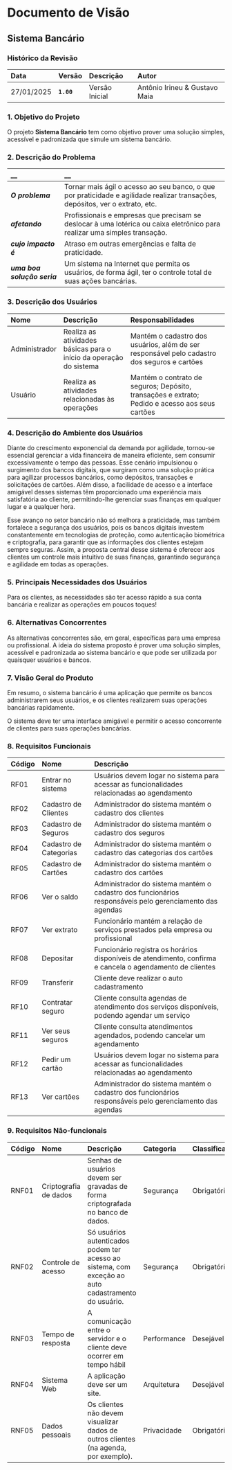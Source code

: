 # Documento de Visão

## Sistema Bancário

### Histórico da Revisão 

|  Data  | Versão | Descrição | Autor |
|:-------|:-------|:----------|:------|
| 27/01/2025 |  **`1.00`** | Versão Inicial  | Antônio Irineu & Gustavo Maia |


### 1. Objetivo do Projeto 

O projeto __Sistema Bancário__ tem como objetivo prover uma solução simples, acessível e padronizada que simule um sistema bancário.

### 2. Descrição do Problema 

|         __        | __   |
|:------------------|:-----|
| **_O problema_**    | Tornar mais ágil o acesso ao seu banco, o que por praticidade e agilidade realizar transações, depósitos, ver o extrato, etc.  |
| **_afetando_**      | Profissionais e empresas que precisam se deslocar à uma lotérica ou caixa eletrônico para realizar uma simples transação. |
| **_cujo impacto é_**| Atraso em outras emergências e falta de praticidade. |
| **_uma boa solução seria_** | Um sistema na Internet que permita os usuários, de forma ágil, ter o controle total de suas ações bancárias. |

### 3. Descrição dos Usuários

| Nome | Descrição | Responsabilidades |
|:---  |:--- |:--- |
| Administrador  | Realiza as atividades básicas para o início da operação do sistema | Mantém o cadastro dos usuários, além de ser responsável pelo cadastro dos seguros e cartões |
| Usuário  | Realiza as atividades relacionadas às operações | Mantém o contrato de seguros; Depósito, transações e extrato; Pedido e acesso aos seus cartões |


### 4. Descrição do Ambiente dos Usuários

Diante do crescimento exponencial da demanda por agilidade, tornou-se essencial gerenciar a vida financeira de maneira eficiente, sem consumir excessivamente o tempo das pessoas. Esse cenário impulsionou o surgimento dos bancos digitais, que surgiram como uma solução prática para agilizar processos bancários, como depósitos, transações e solicitações de cartões. Além disso, a facilidade de acesso e a interface amigável desses sistemas têm proporcionado uma experiência mais satisfatória ao cliente, permitindo-lhe gerenciar suas finanças em qualquer lugar e a qualquer hora.

Esse avanço no setor bancário não só melhora a praticidade, mas também fortalece a segurança dos usuários, pois os bancos digitais investem constantemente em tecnologias de proteção, como autenticação biométrica e criptografia, para garantir que as informações dos clientes estejam sempre seguras. Assim, a proposta central desse sistema é oferecer aos clientes um controle mais intuitivo de suas finanças, garantindo segurança e agilidade em todas as operações.

### 5. Principais Necessidades dos Usuários

Para os clientes, as necessidades são ter acesso rápido a sua conta bancária e realizar as operações em poucos toques!

### 6.	Alternativas Concorrentes

As alternativas concorrentes são, em geral, específicas para uma empresa ou profissional. A ideia do sistema proposto é prover uma solução simples, acessível e padronizada ao sistema bancário e que pode ser utilizada por quaisquer usuários e bancos.

### 7.	Visão Geral do Produto

Em resumo, o sistema bancário é uma aplicação que permite os bancos administrarem seus usuários, e os clientes realizarem suas operações bancárias rapidamente.

O sistema deve ter uma interface amigável e permitir o acesso concorrente de clientes para suas operações bancárias.

### 8. Requisitos Funcionais

| Código | Nome | Descrição |
|:---  |:--- |:--- |
| RF01 | Entrar no sistema | Usuários devem logar no sistema para acessar as funcionalidades relacionadas ao agendamento |
| RF02 | Cadastro de Clientes | Administrador do sistema mantém o cadastro dos clientes |
| RF03 | Cadastro de Seguros | Administrador do sistema mantém o cadastro dos seguros |
| RF04 | Cadastro de Categorias | Administrador do sistema mantém o cadastro das categorias dos cartões |
| RF05 | Cadastro de Cartões | Administrador do sistema mantém o cadastro dos cartões |
| RF06 | Ver o saldo | Administrador do sistema mantém o cadastro dos funcionários responsáveis pelo gerenciamento das agendas |
| RF07 | Ver extrato |  Funcionário mantém a relação de serviços prestados pela empresa ou profissional |
| RF08 | Depositar | Funcionário registra os horários disponíveis de atendimento, confirma e cancela o agendamento de clientes |
| RF09 | Transferir | Cliente deve realizar o auto cadastramento |
| RF10 | Contratar seguro | Cliente consulta agendas de atendimento dos serviços disponíveis, podendo agendar um serviço  |
| RF11 | Ver seus seguros | Cliente consulta atendimentos agendados, podendo cancelar um agendamento |
| RF12 | Pedir um cartão | Usuários devem logar no sistema para acessar as funcionalidades relacionadas ao agendamento |
| RF13 | Ver cartões | Administrador do sistema mantém o cadastro dos funcionários responsáveis pelo gerenciamento das agendas |

### 9. Requisitos Não-funcionais

 Código | Nome | Descrição | Categoria | Classificação
|:---  |:--- |:--- |:--- |:--- |
| RNF01 | Criptografia de dados| Senhas de usuários devem ser gravadas de forma criptografada no banco de dados. | Segurança | Obrigatório |
| RNF02 | Controle de acesso | Só usuários autenticados podem ter acesso ao sistema, com exceção ao auto cadastramento do usuário. | Segurança | Obrigatório |
| RNF03 | Tempo de resposta |A comunicação entre o servidor e o cliente deve ocorrer em tempo hábil | Performance | Desejável |
| RNF04 | Sistema Web | A aplicação deve ser um site. | Arquitetura | Desejável |
| RNF05 | Dados pessoais | Os clientes não devem visualizar dados de outros clientes (na agenda, por exemplo). | Privacidade | Obrigatório |

